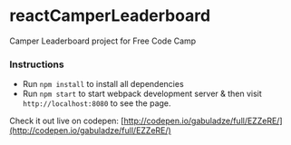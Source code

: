 # reactCamperLeaderboard
Camper Leaderboard project for Free Code Camp

### Instructions
- Run `npm install` to install all dependencies
- Run `npm start` to start webpack development server & then visit `http://localhost:8080` to see the page.

Check it out live on codepen: [http://codepen.io/gabuladze/full/EZZeRE/](http://codepen.io/gabuladze/full/EZZeRE/)